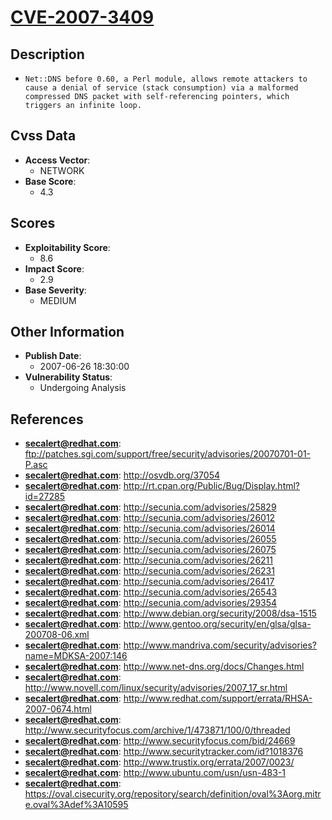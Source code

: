 
# [CVE-2007-3409](ftp://patches.sgi.com/support/free/security/advisories/20070701-01-P.asc)

## Description

- `Net::DNS before 0.60, a Perl module, allows remote attackers to cause a denial of service (stack consumption) via a malformed compressed DNS packet with self-referencing pointers, which triggers an infinite loop.`

## Cvss Data

- **Access Vector**:
  - NETWORK
- **Base Score**:
  - 4.3

## Scores

- **Exploitability Score**:
  - 8.6
- **Impact Score**:
  - 2.9
- **Base Severity**:
  - MEDIUM

## Other Information

- **Publish Date**:
  - 2007-06-26 18:30:00
- **Vulnerability Status**:
  - Undergoing Analysis

## References

- **secalert@redhat.com**: ftp://patches.sgi.com/support/free/security/advisories/20070701-01-P.asc
- **secalert@redhat.com**: http://osvdb.org/37054
- **secalert@redhat.com**: http://rt.cpan.org/Public/Bug/Display.html?id=27285
- **secalert@redhat.com**: http://secunia.com/advisories/25829
- **secalert@redhat.com**: http://secunia.com/advisories/26012
- **secalert@redhat.com**: http://secunia.com/advisories/26014
- **secalert@redhat.com**: http://secunia.com/advisories/26055
- **secalert@redhat.com**: http://secunia.com/advisories/26075
- **secalert@redhat.com**: http://secunia.com/advisories/26211
- **secalert@redhat.com**: http://secunia.com/advisories/26231
- **secalert@redhat.com**: http://secunia.com/advisories/26417
- **secalert@redhat.com**: http://secunia.com/advisories/26543
- **secalert@redhat.com**: http://secunia.com/advisories/29354
- **secalert@redhat.com**: http://www.debian.org/security/2008/dsa-1515
- **secalert@redhat.com**: http://www.gentoo.org/security/en/glsa/glsa-200708-06.xml
- **secalert@redhat.com**: http://www.mandriva.com/security/advisories?name=MDKSA-2007:146
- **secalert@redhat.com**: http://www.net-dns.org/docs/Changes.html
- **secalert@redhat.com**: http://www.novell.com/linux/security/advisories/2007_17_sr.html
- **secalert@redhat.com**: http://www.redhat.com/support/errata/RHSA-2007-0674.html
- **secalert@redhat.com**: http://www.securityfocus.com/archive/1/473871/100/0/threaded
- **secalert@redhat.com**: http://www.securityfocus.com/bid/24669
- **secalert@redhat.com**: http://www.securitytracker.com/id?1018376
- **secalert@redhat.com**: http://www.trustix.org/errata/2007/0023/
- **secalert@redhat.com**: http://www.ubuntu.com/usn/usn-483-1
- **secalert@redhat.com**: https://oval.cisecurity.org/repository/search/definition/oval%3Aorg.mitre.oval%3Adef%3A10595
